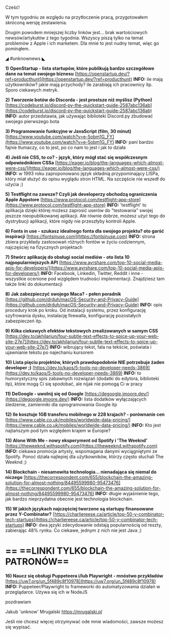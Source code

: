 Cześć!

W tym tygodniu ze względu na przytłoczenie pracą, przygotowałem skróconą wersję zestawienia.

Drugim powodem mniejszej liczby linków jest... brak wartościowych newsów/artykułów z tego tygodnia. Wszyscy piszą tylko na temat problemów z Apple i ich marketem. Dla mnie to jest nudny temat, więc go pominąłem.

 

◢ #unknownews ◣


**1) OpenStartup - lista startupów, które publikują bardzo szczegółowe dane na temat swojego biznesu**
[https://openstartup.dev/?ref=producthunt](https://openstartup.dev/?ref=producthunt)
**INFO:** ile mają użytkowników? jakie mają przychody? ile zarabiają ich pracownicy itp. Sporo ciekawych metryk.


**2) Tworzenie botów do Discorda - jest prostsze niż myślisz (Python)**
[https://codeburst.io/discord-py-the-quickstart-guide-2587abc136ab](https://codeburst.io/discord-py-the-quickstart-guide-2587abc136ab)
**INFO:** autor przedstawia, jak używając biblioteki Discord.py zbudować swojego pierwszego bota


**3) Programowanie funkcyjne w JavaScript (film, 30 minut)**
[https://www.youtube.com/watch?v=e-5obm1G_FY](https://www.youtube.com/watch?v=e-5obm1G_FY)
**INFO:** pani bardzo fajnie tłumaczy, co to jest, po co nam to jest i jak to działa


**4) Jeśli nie CSS, to co? - język, który mógł stać się współczesnym odpowiednikiem CSSa**
[https://eager.io/blog/the-languages-which-almost-were-css/](https://eager.io/blog/the-languages-which-almost-were-css/)
**INFO:** w 1993 roku zaproponowano język składnią przypominający LISPa, który miał służyć do opisu wyglądu stron HTML. Na szczęście nie wszedł do użycia ;)


**5) Testflight na zawsze? Czyli jak developerzy obchodzą ograniczenia Apple Appstore**
[https://www.protocol.com/testflight-app-store](https://www.protocol.com/testflight-app-store)
**INFO:** 'testflight' to aplikacja dzięki której możesz zaprosić userów do "testowania" swojej jeszcze nieopublikowanej aplikacji. Ale równie dobrze, możesz użyć tego do dystrybucji aplikacji, które nigdy nie przeszłyby kontroli Apple.


**6) Fonts in use - szukasz idealnego fonta dla swojego projektu? oto garść inspiracji**
[https://fontsinuse.com](https://fontsinuse.com)
**INFO:** strona zbiera przykłady zastosowań różnych fontów w życiu codziennym, najczęściej na fizycznych projektach


**7) Stwórz aplikację do obsługi social mediów - oto lista 10 najpopularniejszych API**
[https://www.ayrshare.com/top-10-social-media-apis-for-developers/](https://www.ayrshare.com/top-10-social-media-apis-for-developers/)
**INFO:** Facebook, Linkedin, Twitter, Reddit i inne - wszystkie ocenione pod względem trudności implementacji. Znajdziesz tam także linki do dokumentacji


**8) Jak zabezpieczyć swojego Maca? - pełen poradnik**
[https://github.com/drduh/macOS-Security-and-Privacy-Guide](https://github.com/drduh/macOS-Security-and-Privacy-Guide)
**INFO:** opis procedury krok po kroku. Od instalacji systemu, przez konfigurację szyfrowania dysku, instalację firewalla, konfigurację pozostałych zabezpieczeń itp.


**9) Kilka ciekawych efektów tekstowych zrealizowanych w samym CSS**
[https://dev.to/akhilarjun/four-subtle-text-effects-to-spice-up-your-web-site-27e7](https://dev.to/akhilarjun/four-subtle-text-effects-to-spice-up-your-web-site-27e7)
**INFO:** wibrujący tekst, fala na tekście, poświata i ujawnianie tekstu po najechaniu kursorem


**10) Lista pięciu projektów, których prawdopodobnie NIE potrzebuje żaden developer ;)**
[https://dev.to/kaos/5-tools-no-developer-needs-3869](https://dev.to/kaos/5-tools-no-developer-needs-3869)
**INFO:** to humorystyczny spis zabawnych rozwiązań (dodatki do edytora, biblioteki itp), które mogą Ci się spodobać, ale nijak nie pomogą Ci w pracy


**11) DeGoogle - uwolnij się od Google**
[https://degoogle.jmoore.dev/](https://degoogle.jmoore.dev/)
**INFO:** lista dodatków wyłączających śledzenie, zamienniki dla oprogramowania Google itp


**12) Ile kosztuje 1GB transferu mobilnego w 228 krajach? - porównanie cen**
[https://www.cable.co.uk/mobiles/worldwide-data-pricing/](https://www.cable.co.uk/mobiles/worldwide-data-pricing/)
**INFO:** Kto jest najtańszym pod tym względem krajem w Europie?


**13) Alone With Me - nowy eksperyment od Spotify i 'The Weeknd'**
[https://theweeknd.withspotify.com](https://theweeknd.withspotify.com)
**INFO:** ciekawa promocja artysty, wspomagana danymi wyciągniętymi ze Spotify. Ponoć działa najlepiej dla użytkowników, którzy często słuchali The Weeknd ;)


**14) Blockchain - niesamowita technologia... nienadająca się niemal do niczego**
[https://thecorrespondent.com/655/blockchain-the-amazing-solution-for-almost-nothing/84495599980-95473476](https://thecorrespondent.com/655/blockchain-the-amazing-solution-for-almost-nothing/84495599980-95473476)
**INFO:** długie wyjaśnienie tego, jak bardzo nieprzydatna obecnie jest technologia blockchain.


**15) W jakich językach najczęściej tworzone są startupy finansowane przez Y-Combinator?**
[https://charliereese.ca/article/top-50-y-combinator-tech-startups](https://charliereese.ca/article/top-50-y-combinator-tech-startups)
**INFO:** dwa języki zdecydowanie odstają popularnością od reszty, zabierając 48% rynku. Co ciekawe, jednym z nich nie jest Java ;)


== **==LINKI TYLKO DLA PATRONÓW==**
 ==

**16) Naucz się obsługi Puppeteera i/lub Playwright - mnóstwo przykładów**
[https://uw7.org/un_5f489c8f10978](https://uw7.org/un_5f489c8f10978)
**INFO:** Puppeteer/Playwright to frameworki do automatyzowania działań w przeglądarce. Używa się ich w NodeJS


 
pozdrawiam

Jakub 'unknow' Mrugalski
https://mrugalski.pl
 

Jeśli nie chcesz więcej otrzymywać ode mnie wiadomości, zawsze możesz się wypisać.